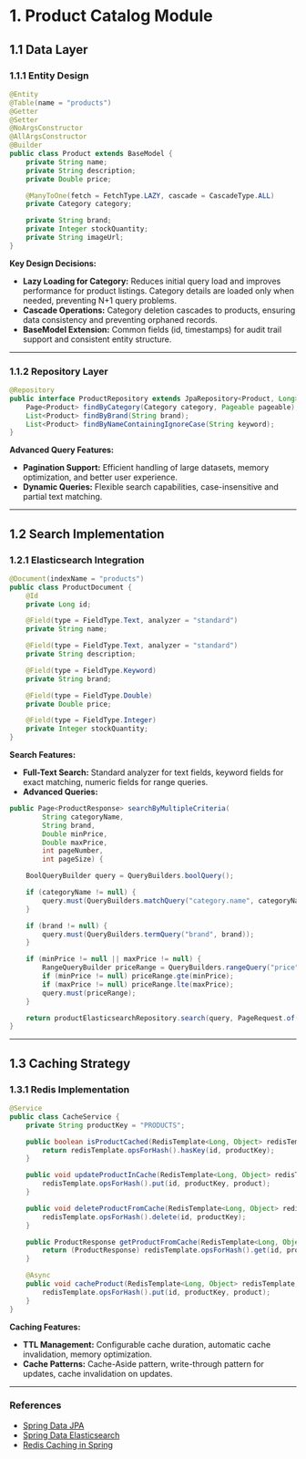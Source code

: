 # 1. Product Catalog Module

## 1.1 Data Layer

### 1.1.1 Entity Design

```java
@Entity
@Table(name = "products")
@Getter
@Setter
@NoArgsConstructor
@AllArgsConstructor
@Builder
public class Product extends BaseModel {
    private String name;
    private String description;
    private Double price;

    @ManyToOne(fetch = FetchType.LAZY, cascade = CascadeType.ALL)
    private Category category;

    private String brand;
    private Integer stockQuantity;
    private String imageUrl;
}
```

**Key Design Decisions:**

- **Lazy Loading for Category:** Reduces initial query load and improves performance for product listings. Category details are loaded only when needed, preventing N+1 query problems.
- **Cascade Operations:** Category deletion cascades to products, ensuring data consistency and preventing orphaned records.
- **BaseModel Extension:** Common fields (id, timestamps) for audit trail support and consistent entity structure.

---

### 1.1.2 Repository Layer

```java
@Repository
public interface ProductRepository extends JpaRepository<Product, Long> {
    Page<Product> findByCategory(Category category, Pageable pageable);
    List<Product> findByBrand(String brand);
    List<Product> findByNameContainingIgnoreCase(String keyword);
}
```

**Advanced Query Features:**

- **Pagination Support:** Efficient handling of large datasets, memory optimization, and better user experience.
- **Dynamic Queries:** Flexible search capabilities, case-insensitive and partial text matching.

---

## 1.2 Search Implementation

### 1.2.1 Elasticsearch Integration

```java
@Document(indexName = "products")
public class ProductDocument {
    @Id
    private Long id;

    @Field(type = FieldType.Text, analyzer = "standard")
    private String name;

    @Field(type = FieldType.Text, analyzer = "standard")
    private String description;

    @Field(type = FieldType.Keyword)
    private String brand;

    @Field(type = FieldType.Double)
    private Double price;

    @Field(type = FieldType.Integer)
    private Integer stockQuantity;
}
```

**Search Features:**

- **Full-Text Search:** Standard analyzer for text fields, keyword fields for exact matching, numeric fields for range queries.
- **Advanced Queries:**

```java
public Page<ProductResponse> searchByMultipleCriteria(
        String categoryName,
        String brand,
        Double minPrice,
        Double maxPrice,
        int pageNumber,
        int pageSize) {

    BoolQueryBuilder query = QueryBuilders.boolQuery();

    if (categoryName != null) {
        query.must(QueryBuilders.matchQuery("category.name", categoryName));
    }

    if (brand != null) {
        query.must(QueryBuilders.termQuery("brand", brand));
    }

    if (minPrice != null || maxPrice != null) {
        RangeQueryBuilder priceRange = QueryBuilders.rangeQuery("price");
        if (minPrice != null) priceRange.gte(minPrice);
        if (maxPrice != null) priceRange.lte(maxPrice);
        query.must(priceRange);
    }

    return productElasticsearchRepository.search(query, PageRequest.of(pageNumber, pageSize));
}
```

---

## 1.3 Caching Strategy

### 1.3.1 Redis Implementation

```java
@Service
public class CacheService {
    private String productKey = "PRODUCTS";

    public boolean isProductCached(RedisTemplate<Long, Object> redisTemplate, Long id) {
        return redisTemplate.opsForHash().hasKey(id, productKey);
    }

    public void updateProductInCache(RedisTemplate<Long, Object> redisTemplate, Long id, Product product) {
        redisTemplate.opsForHash().put(id, productKey, product);
    }

    public void deleteProductFromCache(RedisTemplate<Long, Object> redisTemplate, Long id) {
        redisTemplate.opsForHash().delete(id, productKey);
    }

    public ProductResponse getProductFromCache(RedisTemplate<Long, Object> redisTemplate, Long id) {
        return (ProductResponse) redisTemplate.opsForHash().get(id, productKey);
    }

    @Async
    public void cacheProduct(RedisTemplate<Long, Object> redisTemplate, Long id, ProductResponse product) {
        redisTemplate.opsForHash().put(id, productKey, product);
    }
}
```

**Caching Features:**

- **TTL Management:** Configurable cache duration, automatic cache invalidation, memory optimization.
- **Cache Patterns:** Cache-Aside pattern, write-through pattern for updates, cache invalidation on updates.

---

### References

- [Spring Data JPA](https://spring.io/projects/spring-data-jpa)
- [Spring Data Elasticsearch](https://spring.io/projects/spring-data-elasticsearch)
- [Redis Caching in Spring](https://docs.spring.io/spring-data/redis/docs/current/reference/html/#reference)
